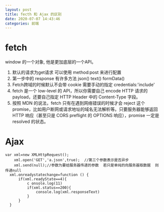 ```yaml
---
layout: post
title: fecth 和 Ajax 的区别
date: 2020-07-07 14:43:46
categories: 前端
---
```


# fetch
window 的一个对象, 他是更加底层的一个API。

1. 默认的请求为get请求 可以使用 method:post 来进行配置
2. 第一步中的 response 有许多方法 json() text() formData()
3. Fetch跨域的时候默认不会带 cookie 需要手动的指定 credentials:'include'
4. fetch 是一个 low-level 的 API，所以你需要自己 encode HTTP 请求的 payload，还要自己指定 HTTP Header 中的 Content-Type 字段。
5. 按照 MDN 的说法，fetch 只有在遇到网络错误的时候才会 reject 这个 promise，比如用户断网或请求地址的域名无法解析等。只要服务器能够返回 HTTP 响应（甚至只是 CORS preflight 的 OPTIONS 响应），promise 一定是 resolved 的状态。

# Ajax

```
var xml=new XMLHttpRequest();
    xml.open('GET','a.json',true);  //第三个参数表示是否异步
    xml.send(null);//参数为要给服务器传递的参数  若只是单纯的向服务器取数据  则传递null
  xml.onreadystatechange=function () {
      if(xml.readyState==4){
          c onsole.log(11)
          if(xml.status==200){
              console.log(xml.responseText)
          }
      }
  }
```
